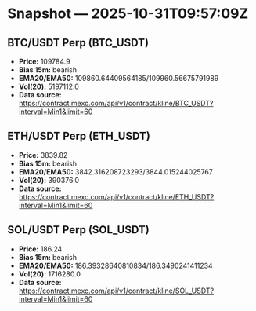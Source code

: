 # Snapshot — 2025-10-31T09:57:09Z

## BTC/USDT Perp (BTC_USDT)
- **Price:** 109784.9
- **Bias 15m:** bearish
- **EMA20/EMA50:** 109860.64409564185/109960.56675791989
- **Vol(20):** 5197112.0
- **Data source:** https://contract.mexc.com/api/v1/contract/kline/BTC_USDT?interval=Min1&limit=60

## ETH/USDT Perp (ETH_USDT)
- **Price:** 3839.82
- **Bias 15m:** bearish
- **EMA20/EMA50:** 3842.316208723293/3844.015244025767
- **Vol(20):** 390376.0
- **Data source:** https://contract.mexc.com/api/v1/contract/kline/ETH_USDT?interval=Min1&limit=60

## SOL/USDT Perp (SOL_USDT)
- **Price:** 186.24
- **Bias 15m:** bearish
- **EMA20/EMA50:** 186.39328640810834/186.3490241411234
- **Vol(20):** 1716280.0
- **Data source:** https://contract.mexc.com/api/v1/contract/kline/SOL_USDT?interval=Min1&limit=60

